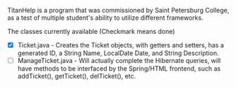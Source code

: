 TitanHelp is a program that was commissioned by Saint Petersburg College, as a test of multiple student's ability to utilize different frameworks. 

The classes currently available (Checkmark means done)

- [x] Ticket.java - Creates the Ticket objects, with getters and setters, has a generated ID, a String Name, LocalDate Date, and String Description.
- [ ] ManageTicket.java - Will actually complete the Hibernate queries, will have methods to be interfaced by the Spring/HTML frontend, such as addTicket(), getTicket(), delTicket(), etc.
